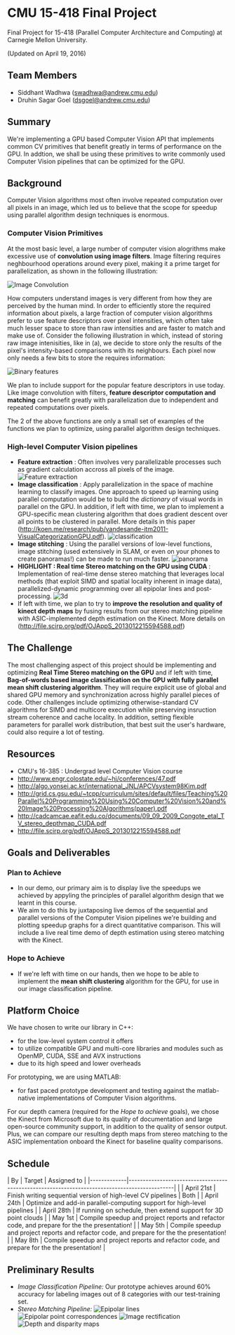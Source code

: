 # CMU 15-418 Final Project
Final Project for 15-418 (Parallel Computer Architecture and Computing) at Carnegie Mellon University.


(Updated on April 19, 2016)


## Team Members ##
- Siddhant Wadhwa (swadhwa@andrew.cmu.edu)
- Druhin Sagar Goel (dsgoel@andrew.cmu.edu)


## Summary ##
We're implementing a GPU based Computer Vision API that implements common CV primitives that benefit greatly in terms of performance on the GPU. In addtion, we shall be using these primitives to write commonly used Computer Vision pipelines that can be optimized for the GPU.


## Background ##
Computer Vision algorithms most often involve repeated computation over all pixels in an image, which led us to believe that
the scope for speedup using parallel algorithm design techniques is enormous.

### Computer Vision Primitives ###
At the most basic level, a large number of computer vision alogrithms make excessive use of **convolution using image filters**. Image filtering requires
neghbourhood operations around every pixel, making it a prime target for parallelization, as shown in the following illustration:


![Image Convolution](https://developer.apple.com/library/ios/documentation/Performance/Conceptual/vImage/Art/kernel_convolution.jpg "Image Convolution")


How computers understand images is very different from how they are perceived by the human mind. In order to efficiently store 
the required information about pixels, a large fraction of computer vision algorithms prefer to use feature descriptors over 
pixel intensities, which often take much lesser space to store than raw intensities and are faster to match and make use of.
Consider the following illustration in which, instead of storing raw image intenisities, like in (a), we decide to store only the
results of the pixel's intensity-based comparisons with its neighbours. Each pixel now only needs a few bits to store the requires
information:


![Binary features](./readme_data/binary_features.png "Binary features")


We plan to include support for the popular feature descriptors in use today. Like image convolution with filters, **feature descriptor
computation and matching** can benefit greatly with parallelization due to independent and repeated computations over pixels.

The 2 of the above functions are only a small set of examples of the functions we plan to optimize, using parallel algorithm design techniques.


### High-level Computer Vision pipelines ###

- **Feature extraction** : Often involves very parallelizable processes such as gradient calculation accross all pixels of the image.
![Feature extraction](./readme_data/corners.png "Feature extraction")
- **Image classification** : Apply parallelization in the space of machine learning to classify images. One approach to speed up learning using parallel computation would be to build the *dictionary* of visual words in parallel on the GPU. In addition, if left with time, we plan to implement a GPU-specific mean clustering algorithm that does gradient descent over all points to be clustered in parallel. More details in this paper (http://koen.me/research/pub/vandesande-itm2011-VisualCategorizationGPU.pdf).
![classification](./readme_data/classification.png "classification")
- **Image stitching** : Using the parallel versions of low-level functions, image stitching (used extensively in SLAM, or even on your phones to create panoramas!) can be made to run much faster.
![panorama](./readme_data/panorama.png "panorama")
- **HIGHLIGHT : Real time Stereo matching on the GPU using CUDA** : Implementation of real-time dense stereo matching that leverages local methods (that exploit SIMD and spatial locality inherent in image data), parallelized-dynamic programming over all epipolar lines and post-processing.
![3d](./readme_data/3d.png "3d")
- If left with time, we plan to try to **improve the resolution and quality of kinect depth maps** by fusing results from our stereo matching pipeline with ASIC-implemented depth estimation on the Kinect. More details on (http://file.scirp.org/pdf/OJAppS_2013012215594588.pdf)


## The Challenge ##

The most challenging aspect of this project should be implementing and optimizing **Real Time Stereo matching on the GPU** and if left with time, **Bag-of-words based image classification on the GPU with fully parallel mean shift clustering algorithm**. They will require explicit use of global and shared GPU memory and synchronization across highly parallel pieces of code. Other challenges include optimizing otherwise-standard CV algorithms for SIMD and multicore execution while preserving insruction stream coherence and cache locality. In addition, setting flexible parameters for parallel work distribution, that best suit the user's hardware, could also require a lot of testing.


## Resources ##
- CMU's 16-385 : Undergrad level Computer Vision course
- http://www.engr.colostate.edu/~hj/conferences/47.pdf
- http://algo.yonsei.ac.kr/international_JNL/APCVsystem98Kim.pdf
- http://grid.cs.gsu.edu/~tcpp/curriculum/sites/default/files/Teaching%20Parallel%20Programming%20Using%20Computer%20Vision%20and%20Image%20Processing%20Algorithms(paper).pdf
- http://cadcamcae.eafit.edu.co/documents/09_09_2009_Congote_etal_TV_stereo_depthmap_CUDA.pdf
- http://file.scirp.org/pdf/OJAppS_2013012215594588.pdf


## Goals and Deliverables ##
### Plan to Achieve ###
- In our demo, our primary aim is to display live the speedups we achieved by appyling the principles of parallel algorithm design that we learnt in this course.
- We aim to do this by juxtaposing live demos of the sequential and parallel versions of the Computer Vision pipelines we're building and plotting speedup graphs for a direct quantitative comparison. This will include a live real time demo of depth estimation using stereo matching with the Kinect.

### Hope to Achieve ###
- If we're left with time on our hands, then we hope to be able to implement the **mean shift clustering** algorithm for the GPU, for use in our image classification pipeline.

## Platform Choice ##
We have chosen to write our library in C++:
- for the low-level system control it offers
- to utilize compatible GPU and multi-core libraries and modules such as OpenMP, CUDA, SSE and AVX instructions
- due to its high speed and lower overheads


For prototyping, we are using MATLAB:
- for fast paced prototype development and testing against the matlab-native implementations of Computer Vision algorithms.

For our depth camera (required for the *Hope to achieve* goals), we chose the Kinect from Microsoft due to its quality of  documentation and large open-source community support, in addition to the quality of sensor output. Plus, we can compare our resulting depth maps from stereo matching to the ASIC implementation onboard the Kinect for baseline quality comparisons.

## Schedule ##

| By | Target                                                                                                | Assigned to |
|-------------|----------------------------------------------------------------------------------------------|             |
| April 21st  | Finish writing sequential version of high-level CV pipelines                                 | Both |
| April 24th  | Optimize and add-in parallel-computing support for high-level pipelines                      |
| April 28th  | If running on schedule, then extend support for 3D point clouds                              |
| May 1st     | Compile speedup and project reports and refactor code, and prepare for the the presentation! |
| May 5th     | Compile speedup and project reports and refactor code, and prepare for the the presentation! |
| May 8th     | Compile speedup and project reports and refactor code, and prepare for the the presentation! |

## Preliminary Results ##

- *Image Classification Pipeline:* Our prototype achieves around 60% accuracy for labeling images out of 8 categories with our test-training set. 
- *Stereo Matching Pipeline:*
    ![Epipolar lines](./readme_data/1.1i.jpg "Epipolar lines")
    ![Epipolar point correspondences](./readme_data/1.2i.jpg "Epipolar point correspondences")
    ![Image rectification](./readme_data/2.1b.jpg "Image Rectification")
    ![Depth and disparity maps](./readme_data/2.3a.jpg "Depth and disparity maps")
    
